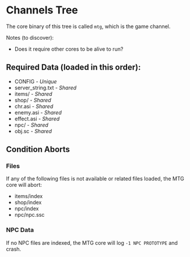 # Channels Tree
The core binary of this tree is called `mtg`, which is the game
channel.

Notes (to discover):
 - Does it require other cores to be alive to run?


## Required Data (loaded in this order):
 - CONFIG - _Unique_
 - server_string.txt - _Shared_
 - items/ - _Shared_
 - shop/ - _Shared_
 - chr.asi - _Shared_
 - enemy.asi - _Shared_
 - effect.asi - _Shared_
 - npc/ - _Shared_
 - obj.sc - _Shared_


## Condition Aborts

### Files
If any of the following files is not available or related files loaded,
the MTG core will abort:

 - items/index
 - shop/index
 - npc/index
 - npc/npc.ssc


### NPC Data
If no NPC files are indexed, the MTG core will log `-1 NPC PROTOTYPE` 
and crash.

